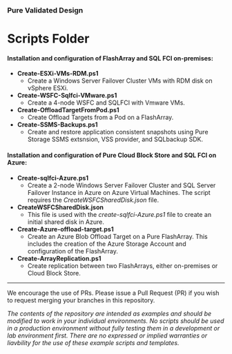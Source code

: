 ### Pure Validated Design

# Scripts Folder
#### Installation and configuration of FlashArray and SQL FCI on-premises:
* **Create-ESXi-VMs-RDM.ps1**
  * Create a Windows Server Failover Cluster VMs with RDM disk on vSphere ESXi.
* **Create-WSFC-Sqlfci-VMware.ps1**
  * Create a 4-node WSFC and SQLFCI with Vmware VMs.
* **Create-OffloadTargetFromPod.ps1**
  * Create Offload Targets from a Pod on a FlashArray.
* **Create-SSMS-Backups.ps1**
  * Create and restore application consistent snapshots using Pure Storage SSMS extsnsion, VSS provider, and SQLbackup SDK.

#### Installation and configuration of Pure Cloud Block Store and SQL FCI on Azure:
* **Create-sqlfci-Azure.ps1**
  * Create a 2-node Windows Server Failover Cluster and SQL Server Failover Instance in Azure on Azure Virtual Machines. The script requires the _CreateWSFCSharedDisk.json_ file.
* **CreateWSFCSharedDisk.json**
  * This file is used with the _create-sqlfci-Azure.ps1_ file to create an initial shared disk in Azure.
* **Create-Azure-offload-target.ps1**
  * Create an Azure Blob Offload Target on a Pure FlashArray. This includes the creation of the Azure Storage Account and configuration of the FlashArray.
* **Create-ArrayReplication.ps1**
  * Create replication between two FlashArrays, either on-premises or Cloud Block Store.

<!-- wp:separator -->
<hr class="wp-block-separator"/>
<!-- /wp:separator -->

We encourage the use of PRs. Please issue a Pull Request (PR) if you wish to request merging your branches in this repository.

_The contents of the repository are intended as examples and should be modified to work in your individual environments. No scripts should be used in a production environment without fully testing them in a development or lab environment first. There are no expressed or implied warranties or liavbility for the use of these example scripts and templates._


